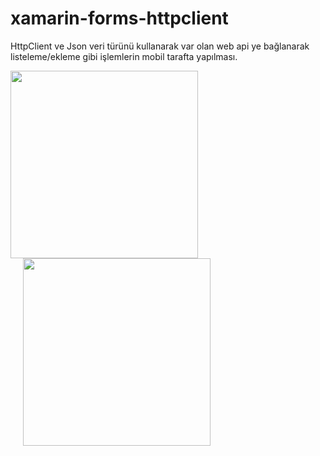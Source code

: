 # xamarin-forms-httpclient


HttpClient ve Json veri türünü kullanarak var olan web api ye bağlanarak listeleme/ekleme gibi işlemlerin mobil tarafta yapılması.

<img src="https://github.com/ersinsecer/xamarin-forms-httpclient-/blob/master/XForms/XForms/images/Liste.png" width="300">
<img src="https://github.com/ersinsecer/xamarin-forms-httpclient-/blob/master/XForms/XForms/images/Kayıt.png" width="300" style="float: left; margin-left: 20px;">
